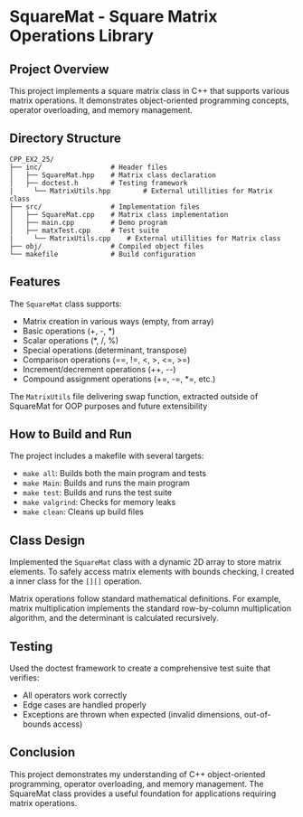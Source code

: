 # SquareMat - Square Matrix Operations Library

## Project Overview

This project implements a square matrix class in C++ that supports various matrix operations. It demonstrates object-oriented programming concepts, operator overloading, and memory management.

## Directory Structure

```
CPP_EX2_25/
├── inc/                 # Header files
│   ├── SquareMat.hpp    # Matrix class declaration
│   ├── doctest.h        # Testing framework
|	  └── MatrixUtils.hpp		 # External utillities for Matrix class
├── src/                 # Implementation files
│   ├── SquareMat.cpp    # Matrix class implementation
│   ├── main.cpp         # Demo program
│   ├── matxTest.cpp     # Test suite
|	  └── MatrixUtils.cpp	 # External utillities for Matrix class
├── obj/                 # Compiled object files
└── makefile             # Build configuration
```

## Features

The `SquareMat` class supports:

- Matrix creation in various ways (empty, from array)
- Basic operations (+, -, *)
- Scalar operations (*, /, %)
- Special operations (determinant, transpose)
- Comparison operations (==, !=, <, >, <=, >=)
- Increment/decrement operations (++, --)
- Compound assignment operations (+=, -=, *=, etc.)

The `MatrixUtils` file delivering swap function, extracted outside of SquareMat for OOP purposes and future extensibility 
## How to Build and Run

The project includes a makefile with several targets:

- `make all`: Builds both the main program and tests
- `make Main`: Builds and runs the main program
- `make test`: Builds and runs the test suite
- `make valgrind`: Checks for memory leaks
- `make clean`: Cleans up build files

## Class Design

Implemented the `SquareMat` class with a dynamic 2D array to store matrix elements. To safely access matrix elements with bounds checking, I created a inner class for the `[][]` operation.

Matrix operations follow standard mathematical definitions. For example, matrix multiplication implements the standard row-by-column multiplication algorithm, and the determinant is calculated recursively.

## Testing

Used the doctest framework to create a comprehensive test suite that verifies:

- All operators work correctly
- Edge cases are handled properly
- Exceptions are thrown when expected (invalid dimensions, out-of-bounds access)

## Conclusion

This project demonstrates my understanding of C++ object-oriented programming, operator overloading, and memory management. The SquareMat class provides a useful foundation for applications requiring matrix operations.
